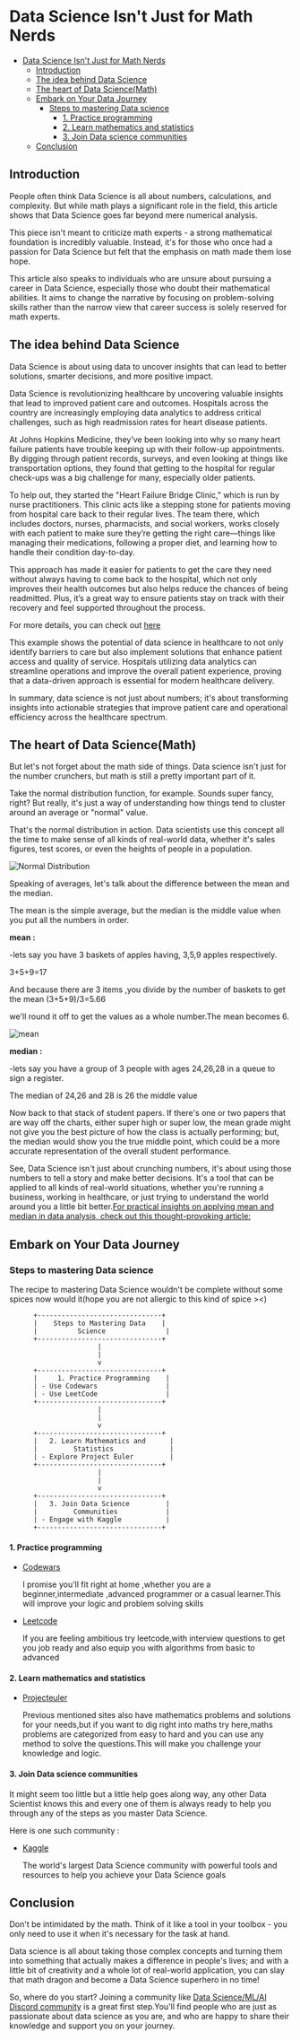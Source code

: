 # Data Science Isn't Just for Math Nerds

- [Data Science Isn't Just for Math Nerds](#data-science-isnt-just-for-math-nerds)
  - [Introduction](#introduction)
  - [The idea behind Data Science](#the-idea-behind-data-science)
  - [The heart of Data Science(Math)](#the-heart-of-data-sciencemath)
  - [Embark on Your Data Journey](#embark-on-your-data-journey)
    - [Steps to mastering Data science](#steps-to-mastering-data-science)
      - [1. Practice programming](#1-practice-programming)
      - [2. Learn mathematics and statistics](#2-learn-mathematics-and-statistics)
      - [3. Join Data science communities](#3-join-data-science-communities)
  - [Conclusion](#conclusion)

## Introduction

People often think Data Science is all about numbers, calculations, and complexity. But while math plays a significant role in the field, this article shows that Data Science goes far beyond mere numerical analysis.

This piece isn't meant to criticize math experts - a strong mathematical foundation is incredibly valuable. Instead, it's for those who once had a passion for Data Science but felt that the emphasis on math made them lose hope.

This article also speaks to individuals who are unsure about pursuing a career in Data Science, especially those who doubt their mathematical abilities. It aims to change the narrative by focusing on problem-solving skills rather than the narrow view that career success is solely reserved for math experts.

## The idea behind Data Science

Data Science is about using data to uncover insights that can lead to better solutions, smarter decisions, and more positive impact.

Data Science is revolutionizing healthcare by uncovering valuable insights that lead to improved patient care and outcomes. Hospitals across the country are increasingly employing data analytics to address critical challenges, such as high readmission rates for heart disease patients.

At Johns Hopkins Medicine, they’ve been looking into why so many heart failure patients have trouble keeping up with their follow-up appointments. By digging through patient records, surveys, and even looking at things like transportation options, they found that getting to the hospital for regular check-ups was a big challenge for many, especially older patients.

To help out, they started the "Heart Failure Bridge Clinic," which is run by nurse practitioners. This clinic acts like a stepping stone for patients moving from hospital care back to their regular lives. The team there, which includes doctors, nurses, pharmacists, and social workers, works closely with each patient to make sure they’re getting the right care—things like managing their medications, following a proper diet, and learning how to handle their condition day-to-day.

This approach has made it easier for patients to get the care they need without always having to come back to the hospital, which not only improves their health outcomes but also helps reduce the chances of being readmitted. Plus, it’s a great way to ensure patients stay on track with their recovery and feel supported throughout the process.

For more details, you can check out [here](https://www.hopkinsmedicine.org/news/articles/2020/06/heart-failure-bridge-clinic-helps-patients-manage-disease-and-reduces-hospital-readmissions)

This example shows the potential of data science in healthcare to not only identify barriers to care but also implement solutions that enhance patient access and quality of service. Hospitals utilizing data analytics can streamline operations and improve the overall patient experience, proving that a data-driven approach is essential for modern healthcare delivery.

In summary, data science is not just about numbers; it's about transforming insights into actionable strategies that improve patient care and operational efficiency across the healthcare spectrum.

## The heart of Data Science(Math)

But let's not forget about the math side of things. Data science isn't just for the number crunchers, but math is still a pretty important part of it.

Take the normal distribution function, for example. Sounds super fancy, right? But really, it's just a way of understanding how things tend to cluster around an average or "normal" value.

That's the normal distribution in action. Data scientists use this concept all the time to make sense of all kinds of real-world data, whether it's sales figures, test scores, or even the heights of people in a population.

![Normal Distribution](Figure12-3-13.png)

Speaking of averages, let's talk about the difference between the mean and the median.

The mean is the simple average, but the median is the middle value when you put all the numbers in order.

**mean :**

-lets say you have 3 baskets of apples having, 3,5,9 apples respectively.

3+5+9=17

And because there are 3 items ,you divide by the number of baskets to get the mean
(3+5+9)/3=5.66

we'll round it off to get the values as a whole number.The mean becomes 6.

![mean](image.png)

**median :**

-lets say you have a group of 3 people with ages 24,26,28 in a queue to sign a register.

The median of 24,26 and 28 is 26 the middle value

Now back to that stack of student papers. If there's one or two papers that are way off the charts, either super high or super low, the mean grade might not give you the best picture of how the class is actually performing; but, the median would show you the true middle point, which could be a more accurate representation of the overall student performance.

See, Data Science isn't just about crunching numbers, it's about using those numbers to tell a story and make better decisions. It's a tool that can be applied to all kinds of real-world situations, whether you're running a business, working in healthcare, or just trying to understand the world around you a little bit better.[For practical insights on applying mean and median in data analysis, check out this thought-provoking article: ](https://www.statology.org/mean-median-mode-real-life-examples/)
   

## Embark on Your Data Journey

### Steps to mastering Data science

The recipe to mastering Data Science wouldn't be complete without some spices now would it(hope you are not allergic to this kind of spice ><)

          +-------------------------------+
          |    Steps to Mastering Data    |
          |          Science               |
          +-------------------------------+
                          |
                          |
                          v
          +-------------------------------+
          |     1. Practice Programming    |
          | - Use Codewars                 |
          | - Use LeetCode                 |
          +-------------------------------+
                          |
                          |
                          v
          +-------------------------------+
          |   2. Learn Mathematics and      |
          |         Statistics              |
          | - Explore Project Euler         |
          +-------------------------------+
                          |
                          |
                          v
          +-------------------------------+
          |   3. Join Data Science         |
          |         Communities            |
          | - Engage with Kaggle           |
          +-------------------------------+
#### 1. Practice programming 

* [Codewars](https://www.codewars.com/dashboard)

  I promise you'll fit right at home ,whether you are a beginner,intermediate ,advanced programmer or a casual learner.This will improve your logic and problem solving skills

* [Leetcode](https://leetcode.com/)
    
  If you are feeling ambitious try leetcode,with interview questions to get you job ready and also equip you with algorithms from basic to advanced

#### 2. Learn mathematics and statistics

* [Projecteuler](https://projecteuler.net/)

  Previous mentioned sites also have mathematics problems and solutions for your needs,but if you want to dig right into maths try here,maths problems are categorized from easy to hard and you can use any method to solve the questions.This will make you challenge your knowledge and logic.

#### 3. Join Data science communities

  It might seem too little but a little help goes along way, any other Data Scientist knows this and every one of them is always ready to help you through any of the steps  as you master Data Science.

  Here is one such community :

* [Kaggle](https://www.kaggle.com/)

  The world's largest Data Science community with powerful tools and resources to help you achieve your Data Science goals

## Conclusion

Don't be intimidated by the math. Think of it like a tool in your toolbox - you only need to use it when it's necessary for the task at hand.

Data science is all about taking those complex concepts and turning them into something that actually makes a difference in people's lives; and with a little bit of creativity and a whole lot of real-world application, you can slay that math dragon and become a Data Science superhero in no time!

So, where do you start? Joining a community like  [Data Science/ML/AI Discord community](https://discord.com/invite/GstMFUHd) is a great first step.You'll find people who are just as passionate about data science as you are, and who are happy to share their knowledge and support you on your journey.

